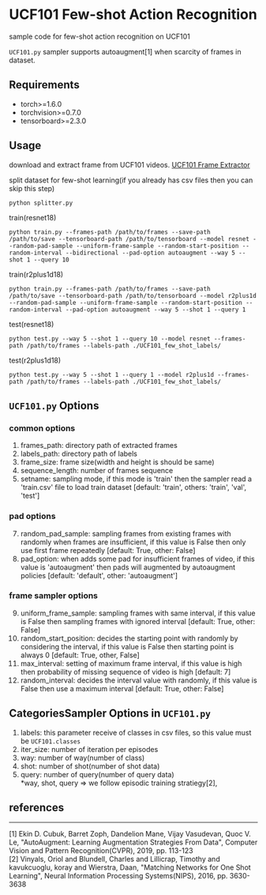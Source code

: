 # UCF101 Few-shot Action Recognition
sample code for few-shot action recognition on UCF101

```UCF101.py``` sampler supports autoaugment[1] when scarcity of frames in dataset.

## Requirements
*   torch>=1.6.0
*   torchvision>=0.7.0
*   tensorboard>=2.3.0

## Usage
download and extract frame from UCF101 videos. [UCF101 Frame Extractor](https://github.com/titania7777/UCF101FrameExtrcator)

split dataset for few-shot learning(if you already has csv files then you can skip this step)
```
python splitter.py
```
train(resnet18)
```
python train.py --frames-path /path/to/frames --save-path /path/to/save --tensorboard-path /path/to/tensorboard --model resnet --random-pad-sample --uniform-frame-sample --random-start-position --random-interval --bidirectional --pad-option autoaugment --way 5 --shot 1 --query 10
```
train(r2plus1d18)
```
python train.py --frames-path /path/to/frames --save-path /path/to/save --tensorboard-path /path/to/tensorboard --model r2plus1d --random-pad-sample --uniform-frame-sample --random-start-position --random-interval --pad-option autoaugment --way 5 --shot 1 --query 1
```
test(resnet18)
```
python test.py --way 5 --shot 1 --query 10 --model resnet --frames-path /path/to/frames --labels-path ./UCF101_few_shot_labels/
```
test(r2plus1d18)
```
python test.py --way 5 --shot 1 --query 1 --model r2plus1d --frames-path /path/to/frames --labels-path ./UCF101_few_shot_labels/
```

## ```UCF101.py``` Options
### common options
1. frames_path: directory path of extracted frames
2. labels_path: directory path of labels
4. frame_size: frame size(width and height is should be same)
5. sequence_length: number of frames sequence
6. setname: sampling mode, if this mode is 'train' then the sampler read a 'train.csv' file to load train dataset [default: 'train', others: 'train', 'val', 'test']
### pad options
7. random_pad_sample: sampling frames from existing frames with randomly when frames are insufficient, if this value is False then only use first frame repeatedly [default: True, other: False]
8. pad_option: when adds some pad for insufficient frames of video, if this value is 'autoaugment' then pads will augmented by autoaugment policies [default: 'default', other: 'autoaugment']
### frame sampler options
9. uniform_frame_sample: sampling frames with same interval, if this value is False then sampling frames with ignored interval [default: True, other: False]
10. random_start_position: decides the starting point with randomly by considering the interval, if this value is False then starting point is always 0 [default: True, other, False]
11. max_interval: setting of maximum frame interval, if this value is high then probability of missing sequence of video is high [default: 7]
12. random_interval: decides the interval value with randomly, if this value is False then use a maximum interval [default: True, other: False]

## CategoriesSampler Options in ```UCF101.py```
1. labels: this parameter receive of classes in csv files, so this value must be ```UCF101.classes```
2. iter_size: number of iteration per episodes
3. way: number of way(number of class)
4. shot: number of shot(number of shot data)
5. query: number of query(number of query data)  
*way, shot, query => we follow episodic training stratiegy[2], 

## references
-------------
[1] Ekin D. Cubuk, Barret Zoph, Dandelion Mane, Vijay Vasudevan, Quoc V. Le, "AutoAugment: Learning Augmentation Strategies From Data", Computer Vision and Pattern Recognition(CVPR), 2019, pp. 113-123  
[2] Vinyals, Oriol and Blundell, Charles and Lillicrap, Timothy and kavukcuoglu, koray and Wierstra, Daan, "Matching Networks for One Shot Learning", Neural Information Processing Systems(NIPS), 2016, pp. 3630-3638
